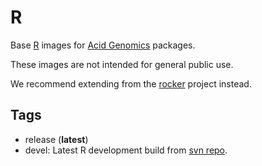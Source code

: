 # R

Base [R][] images for [Acid Genomics][] packages.

These images are not intended for general public use.

We recommend extending from the [rocker][] project instead.

## Tags

- release (**latest**)
- devel: Latest R development build from [svn repo][].

[acid genomics]: https://acidgenomics.com/
[r]: https://cran.r-project.org/
[rocker]: https://hub.docker.com/u/rocker/
[svn repo]: https://svn.r-project.org/R/

